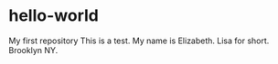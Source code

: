 # hello-world
My first repository
This is a test.
My name is Elizabeth.
Lisa for short.
Brooklyn NY.
